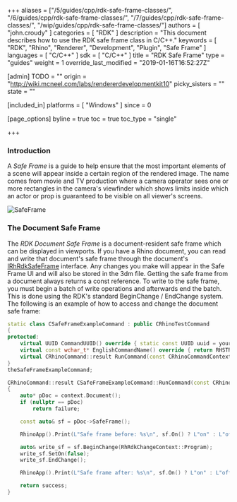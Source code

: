 +++
aliases = ["/5/guides/cpp/rdk-safe-frame-classes/", "/6/guides/cpp/rdk-safe-frame-classes/", "/7/guides/cpp/rdk-safe-frame-classes/", "/wip/guides/cpp/rdk-safe-frame-classes/"]
authors = [ "john.croudy" ]
categories = [ "RDK" ]
description = "This document describes how to use the RDK safe frame class in C/C++."
keywords = [ "RDK", "Rhino", "Renderer", "Development", "Plugin", "Safe Frame" ]
languages = [ "C/C++" ]
sdk = [ "C/C++" ]
title = "RDK Safe Frame"
type = "guides"
weight = 1
override_last_modified = "2019-01-16T16:52:27Z"

[admin]
TODO = ""
origin = "http://wiki.mcneel.com/labs/rendererdevelopmentkit10"
picky_sisters = ""
state = ""

[included_in]
platforms = [ "Windows" ]
since = 0

[page_options]
byline = true
toc = true
toc_type = "single"

+++
### Introduction
A _Safe Frame_ is a guide to help ensure that the most important elements of a scene will appear inside a certain region of the rendered image. The name comes from movie and TV production where a camera operator sees one or more rectangles in the camera's viewfinder which shows limits inside which an actor or prop is guaranteed to be visible on all viewer's screens.

![SafeFrame](/images/rdk-safeframe.jpg)

### The Document Safe Frame
The _RDK Document Safe Frame_ is a document-resident safe frame  which can be displayed in viewports. If you have a Rhino document, you can read and write that document's safe frame through the document's [IRhRdkSafeFrame](/api/cpp/class_i_rh_rdk_safe_frame.html) interface. Any changes you make will appear in the Safe Frame UI and will also be stored in the 3dm file. Getting the safe frame from a document always returns a const reference. To write to the safe frame, you must begin a batch of write operations and afterwards end the batch. This is done using the RDK's standard BeginChange / EndChange system. The following is an example of how to access and change the document safe frame:
```cpp
static class CSafeFrameExampleCommand : public CRhinoTestCommand
{
protected:
	virtual UUID CommandUUID() override { static const UUID uuid = your_uuid_here; return uuid; }
	virtual const wchar_t* EnglishCommandName() override { return RHSTR_LIT(L"MySafeFrameCmd"); }
	virtual CRhinoCommand::result RunCommand(const CRhinoCommandContext& context) override;
}
theSafeFrameExampleCommand;

CRhinoCommand::result CSafeFrameExampleCommand::RunCommand(const CRhinoCommandContext& context)
{
	auto* pDoc = context.Document();
	if (nullptr == pDoc)
		return failure;

	const auto& sf = pDoc->SafeFrame();

	RhinoApp().Print(L"Safe frame before: %s\n", sf.On() ? L"on" : L"off");

	auto& write_sf = sf.BeginChange(RhRdkChangeContext::Program);
	write_sf.SetOn(false);
	write_sf.EndChange();

	RhinoApp().Print(L"Safe frame after: %s\n", sf.On() ? L"on" : L"off");

	return success;
}
```
